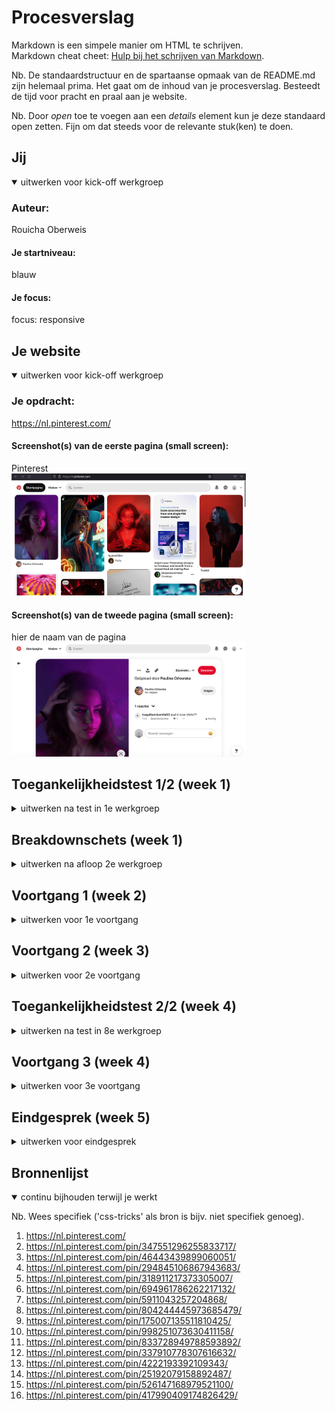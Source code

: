 # Procesverslag
Markdown is een simpele manier om HTML te schrijven.  
Markdown cheat cheet: [Hulp bij het schrijven van Markdown](https://github.com/adam-p/markdown-here/wiki/Markdown-Cheatsheet).

Nb. De standaardstructuur en de spartaanse opmaak van de README.md zijn helemaal prima. Het gaat om de inhoud van je procesverslag. Besteedt de tijd voor pracht en praal aan je website.

Nb. Door *open* toe te voegen aan een *details* element kun je deze standaard open zetten. Fijn om dat steeds voor de relevante stuk(ken) te doen.





## Jij

<details open>
  <summary>uitwerken voor kick-off werkgroep</summary>

  ### Auteur:
  Rouicha Oberweis

  #### Je startniveau:
  blauw

  #### Je focus:
  focus: responsive
 
</details>





## Je website

<details open>
  <summary>uitwerken voor kick-off werkgroep</summary>

  ### Je opdracht:
  https://nl.pinterest.com/

  #### Screenshot(s) van de eerste pagina (small screen): 
  Pinterest  
  <img src="/readmeimages/Pinterest_1.png" width="375px" alt="homepagina pinterest">

  #### Screenshot(s) van de tweede pagina (small screen):
  hier de naam van de pagina  
  <img src="readmeimages/Pinterest_2.png" width="375px" alt="detailpagina van pinterest">
 
</details>



## Toegankelijkheidstest 1/2 (week 1)

<details>
  <summary>uitwerken na test in 1e werkgroep</summary>

  ### Bevindingen
  Bevindingen screen reader:
  Tijdens het testen, merkte ik dat Pinterest de afbeeldingen op de startpagina als link beschreef en gaf geen uitleg over hoe de afbeelding eruit zag.
  Ook drukte ik perongeluk een keer te veel op tab. Het was voor mij niet duidelijk hoe ik nu terug zou kunnen navigeren.
  Je moet alle reacties nagaan met de screenreader om naar de gerelateerde afbleedingen te gaan. Dit kost veel tijd en geduld. Het zou makkelijker zijn als je de reacties open kon klikken als je daar geintresseerd in bent. Nu moet je alles nagaan, ondanks je daar geen interesse in hebt.
  De knoppen worden niet goed uitgelegd. Er staat alleen het woord knop en niet wat de knop doet.
  De volgorde van het oplezen van de content is niet van links naar rechts. Het begint in het midden en gaat dan naar links. Daarna leest het de informatie die links op de pagina staat.
  Het is moeilijk om voorbij de advertenties te navigeren, omdat die veel link knoppen hebben, waar je voorbij moet navigeren.
  Er wordt aangeven dat je op een link staat, maar niet waar de link naar lijdt.
  Het geeft 6w aan en niet letterlijk 6 weken. Dit kan nogal verwarrend overkomen.

  Bevindingen met muis/toetsenbord:
  Met tab komt er een hele subtiele blauwe rand om de content/knoppen heen. Het is zo subtiel, dat het moeilijk is om het te volgen. Vooral wanneer het om de afbeeldingen gaat. Dat is het niet meer te volgen welke afbeelding geslecteerd is.
  Niet alle knoppen werken met Tab. 
  Geen logische volgorde om in te navigeren met Tab.
  Spatie heeft steeds een andere werking. Zodra je weet hoe dit werkt, werkt dit erg prettig.
  Wanneer je over de knoppen heen hovert met je muis, geeft het aan wat de knop is. Dit vind ik erg goed en maakt het duidelijker. 
  Wanneer je over de content heen hovert, komen er verschillende opties te voor schijn. Klik je erop, dan kom je op de detailpagina van de afbeelding. Hier zie je de afbeelding groot, titel, en heel soms een kleine beschrijving.

  Bevindingen kleuren:
  Het viel me op dat de website er echt heel anders uitzag wanneer je contrast en pronotapie ging veranderen. Hierdoor realiseer ik me dat het contrast hoog moet zijn, zodat mensen die al weinig contrast zien, nog in ieder geval iets van contrast kunnen zien.

  #### Screenreader
  Hier korte omschrijving (met indien nodig afbeeldingen)
    <img src="readmeimages/screenshot-pagina-1.png" width="375px" alt="screenshot van bordpagina op pinterest. onduidelijke beschrijving over knop">
    <img src="readmeimages/screenshot-pagina-2.png" width="375px" alt="sreenshot van de startpagina van pinterest. onduidelijke beschrijving over knop. Niet duidelijk over welke knop het gaat">
    <img src="readmeimages/screenshot-pagina-3.png" width="375px" alt="screenshot van startpagina van pinterest. Screenreader geeft 15 onderdelen aan en niet een beschrijving van de afbeeldingen ">


  Met de screenreader navigeerde door de volledige pagina. Ik merkte dat dit anders ging dan verwacht.

  Tijdens het testen, merkte ik dat Pinterest de afbeeldingen op de startpagina als link beschreef en gaf geen uitleg over hoe de afbeelding eruit zag. Dit zou ik kunnen oplossen met een goede alt tekst. Soms hadden de knoppen een goede uitleg en soms werd het alleen als knop beschreven. Dit kan heel verwarrend zijn voor de gebruiker. Dit wil ik graag beter doen.

  Ook zou ik teksten volledig uitschrijven en geen afkortingen gebruiken, omdat dit nogal vaag kan zijn.

  #### Muis en Toetsenbord 
  Hier korte omschrijving (met indien nodig afbeeldingen)
    <img src="readmeimages/screenshot-pagina-4.png" width="375px" alt="screenshot van startpagina pinterest als je hovert over een afbeelding van de content">
    <img src="readmeimages/screenshot-pagina-5.png" width="375px" alt="sreenshot van een hover over de berichten knop">

  Lijst met je bevindingen die in de test naar voren kwamen:
  Ik merkte dat het lastig was om te zien welke content geselecteerd werd met tab. Daarom wil ik betere feedback geven. Dit kan al heel makkelijk door de rand iets dikker te maken, zodat het meer opvalt. Ook kan het met een fellere kleur.
  Met het toetsenbord navigeer je vooral naar de advertenties. Dit is juist niet wat je wilt als gebruiker. Ik zou mijn ontwerp gebruikersvriendelijker willen maken, door dit juist te vermijden.
  Net als bij Pinterest wil ik ook een kleine beschrijving plaatsen wanneer je over een knop hovert. 


  #### Motoriek (shocks, elastiekjes)
  Hier korte omschrijving (met indien nodig afbeeldingen):
  Helaas was ik ziek tijdens de les, dus ik kon niet bij het materiaal om deze opdracht te doen. Ik heb wel geprobeerd om met een elastiekje om mijn vingers te binden en dat de website door te nemen. Dit ging iets moeilijker met typen, maar het scrollen ging prima. Gelukkig hoef je bij Pinterest niet veel te typen. 
  Met concentratie problemen, was dit ook best lastig, maar op pinterest zitten gelukkig veel prikkels, waardoor je je aandacht er wel bij kan houden.

  #### Visueel (brillen, contrast, kleurenblind, dark/light). 
  De website van pinterest heeft geen dark modus. De app variant daarentegen wel. Alleen de achtergrond veranderd van kleur. De afbeeldingen vullen 90% van de pagina op, dus de dark modus valt bij de app niet erg op.
  Belangrijk om contrast hoog te maken en rekening te houden met mensen die geen kleuren zien.

</details>



## Breakdownschets (week 1)

<details>
  <summary>uitwerken na afloop 2e werkgroep</summary>

  ### de hele pagina: 
  <img src="readmeimages/breakdownsheet-02.jpg" width="375px" alt="breakdown van de hele pagina van pinterest">

  ### dynamisch deel (bijv menu): 
  <img src="readmeimages/breakdownsheet-03.jpg" width="375px" alt="breakdown van een dynamisch deel">

</details>





## Voortgang 1 (week 2)

<details>
  <summary>uitwerken voor 1e voortgang</summary>
  
  <img src="readmeimages/Schermafbeelding 2022-12-04 om 14.11.29.png" width="375px" alt="screenshot van mijn html code van de index pagina">
  <img src="readmeimages/Schermafbeelding 2022-12-04 om 14.14.34.png" width="375px" alt="screenshot van mijn html code van de detail pagina">



  ### Stand van zaken
  hier dit ging goed & dit was lastig 


  ### Agenda voor meeting
  samen met je groepje opstellen
  Ik stelde voor om de tijd te verdelen door drieeën, zodat wij allemaal onze eigen dingen kunnen doen, zonder dat dat we iemand er doorheen gaat en jij je antwoord nog steeds niet hebt.

  | Rouicha        | Beau               | Ufuk         
  | ---            | ---                | ---          
  | bewaren knop & | geen vragen        | vragen hoe hij bepaalde 
  | JavaScript     |                    | elementen op één plek kon
  | onduidelijk    |                    |  zitten en responsive kon maken


  ### Verslag van meeting
  hier na afloop snel de uitkomsten van de meeting vastleggen

  - Ik heb javascript nodig om de tekst te veranderen in de html
  - de website is nog te simpel
  - Het is mogelijk om knoppen boven de afbeeldingen te zetten

</details>





## Voortgang 2 (week 3)

<details>
  <summary>uitwerken voor 2e voortgang</summary>

  ### Stand van zaken
  hier dit ging goed & dit was lastig (neem ook screenshots op van delen van je website en code)


  ### Agenda voor meeting
  samen met je groepje opstellen

  | Rouicha          | Beau               | Ufuk         
  | ---              | ---                | ---          
  | feedback vragen  | hoe hij semantisch | vragen hoe hij responsive kon maken  
  | Hoe nu verder?   | correct kan werken | + ingewikkelde code 
  | onduidelijk      | + hoe krijgt hij de| + ahref link hoeft geen p element
    wat ik moet doen |  tekst goed op een 
                         foto

  ### Verslag van meeting
  hier na afloop snel de uitkomsten van de meeting vastleggen

  - Op de detail pagina kan ik de toegankelijkheid verbeteren door de reacties uit in te kunnen klappen, door 'detail summary' te gebruiken.
  - Tweede pagina responsive maken
  - Bovenste gedeelte article, img, div, knoppen + titel + tekst. Onderste gedeelte section: titel img.
  - Tweede pagina > onderste gedeelte dezelfde manier stijlen zoals op de homepagina



</details>





## Toegankelijkheidstest 2/2 (week 4)

<details>
  <summary>uitwerken na test in 8e werkgroep</summary>

  ### Bevindingen
  Lijst met je bevindingen die in de test naar voren kwamen (geef ook aan wat er verbeterd is):
  Het viel me op dat ik overal een alt tekst heb neergezet, behalve bij de linkjes die naar een profiel zouden navigeren. De screenreader leest nu alleen de tekst op.

  Ik heb een duidelijke uitleg voor de meeste elementen, dit gaat goed.

  #### Screenreader
  Hier korte omschrijving (met indien nodig afbeeldingen):
  In de les gingen we onze website testen met screenreader. Hier kwam niet erg veel uit helaas, omdat ik deze testen tussen het ontwerpen door al deed.

  Lijst met je bevindingen die in de test naar voren kwamen (geef ook aan wat er verbeterd is):
  Het viel me op dat ik overal een alt tekst heb neergezet, behalve bij de linkjes die naar een profiel zouden navigeren. De screenreader leest nu alleen de tekst op.

  Hier een omschrijving van hoe het opgelost kan worden (met indien nodig afbeeldingen)
  Het is logisch dat er geen alt tekst staat, omdat daar geen alt tekst geplaats kan worden. Wat ik wel kan doen is een aria label gebruiken en hier een uitleg geven. De uitleg moet duidelijk zijn net als ik bij mijn anderen elementen op de website heb gedaan.
    <img src="readmeimages/Schermafbeelding 2022-12-07 om 14.10.46.png" width="375px" alt="screenshot van screenreader over de uitleg van een afbeelding">

  Knoppen met duidelijke beschrijving en niet een vage uitleg, zoals de orginiele pinterest website
  <img src="readmeimages/Schermafbeelding 2022-12-07 om 14.37.03.png" width="375px" alt="screenshot van screenreader die mijn alt tekst opleest over de camera knop"> 

  #### Muis en Toetsenbord 
  Hier korte omschrijving (met indien nodig afbeeldingen)
  Ik heb bij de meeste elementen op de website een focus state, maar alleen bij de zoekbalk heb ik nog geen goede focus state uitgewerkt. Dit kan ik nog even aanpassen. Ik zou dit kunnen doen door een betere lijn te ontwerpen en de 'normale' focus state uit te zetten.
  <img src="readmeimages/Schermafbeelding 2022-12-07 om 14.56.06.png" width="375px" alt="screenshot van focus state van zoekbalk"> 

  #### Motoriek (shocks, elastiekjes)
  Hier korte omschrijving (met indien nodig afbeeldingen)
  Ik heb een ballon omhoog gehouden. Dit leidde me erg af, maar was zeker goed te doen. Op mijn website heb je niet hele erge concentratie nodig en je kan gewoon verder waar je was gebleven. Ik maak geen gebruik van grote stukken tekst, dus met een lage concentratie is mijn website goed te doen.


  #### Visueel (brillen, contrast, kleurenblind, dark/light). 
  Hier korte omschrijving (met indien nodig afbeeldingen)
  Ik heb twee verschillende brillen op mijn website gebruikt. Een andere klasgenoot heeft ook even mijn website getest. De klasgenoot gaf aan dat hij de elementen, vormen ziet, maar de context niet begrijpt.
  Ik merkte zelf dat ik het goed kon zien, behalve de subtitels (link van profiel + profielfoto).
  <img src="readmeimages/Schermafbeelding 2022-12-12 om 20.22.52.png" width="375px" alt="foto van de drie billen waarmee mijn klasgenoot en ik gingen testen"> 

  <img src="readmeimages/Schermafbeelding 2022-12-12 om 20.24.03.png" width="375px" alt="foto mijn klasgenoot en ik terwijl we aan het testen zijn"> 
  Hier een omschrijving van hoe het opgelost kan worden (met indien nodig afbeeldingen)
  Ik zou de subtitels groter kunnen maken, maar dan valt dit wel meer op en het moet niet de te veel aandacht trekken, omdat het niet belangrijk is.

</details>





## Voortgang 3 (week 4)

<details>
  <summary>uitwerken voor 3e voortgang</summary>

  ### Stand van zaken
  hier dit ging goed & dit was lastig (neem ook screenshots op van delen van je website en code)
  <img src="readmeimages/screen-mijnwebsite.png" width="375px" alt="screenshot van website op dat moment"> 
  <img src="readmeimages/website-voortganggesprek3.png" width="375px" alt="screenshot van de code"> 

  ### Agenda voor meeting
  samen met je groepje opstellen
  
  | Rouicha                                                                 | Beau                | Ufuk         
  | ---                                                                     | ---                 | ---          
  | feedback vragen                                                         | knop animatie geven | feedback
  | hulp om hoe ik dezelfde stijl bij mijn andere html pagina kon krijgen   |                     | + ingewikkelde code 
 


  ### Verslag van meeting
  hier na afloop snel de uitkomsten van de meeting vastleggen

  - Ik liep nogal vast met mijn code. Ik wilde dezelfde css toepassen in mijn andere HTML, maar dit ging niet goed. Ymaro heeft me geholpen. Nu ging het wel goed en moest ik zelf nog even wat dingen aanpassen.
  - Helaas was er geen tijd om feedback te vragen, want het duurde al best lang

</details>





## Eindgesprek (week 5)

<details>
  <summary>uitwerken voor eindgesprek</summary>

  ### Je uitkomst - karakteristiek screenshots:
  <img src="readmeimages/dummy-plaatje.jpg" width="375px" alt="uitomst opdracht 1">


  ### Dit ging goed/Heb ik geleerd: 
  Wat heb ik geleerd:
  Ik heb geleerd dat je met CSS veel meer kan dat ik in eerste instatie dacht. Ik heb geleerd hoe ik een website responsive kan maken, meer manieren om geen divs/classes te gebruiken, semantisch correct te werken, animaties te maken en hoe ik het beste mijn website kan testen.

  Wat ging er goed:
  Ik vond de eerste opdrachten van het huiswerk, vaak goed gaan. De tweede lukte niet altijd. Ook vond ik het testen en vooronderzoek goed gaan. Ik bedoel hiermee dat ik echt keek naar wat de gebruiker nodig heeft en dat ik inclusief probeerde te ontwerpen.
  Ik heb ook geleerd om rustiger te blijven tijdens het coderen. Ik ervaarde iets minder irritaties, omdat ik nu wel weet dat coderen met ups en downs gaat. Ik probeer nu iets eerder aan de bel te trekken, voordat ik mijn laptop uit het raam wil gooien ;p

  <img src="readmeimages/Schermafbeelding 2022-12-12 om 20.46.40.png" width="375px" alt="screenshot 1 van gemaakte Codepen opdrachten"> 


  ### Dit was lastig/Is niet gelukt:
  Korte omschrijving met plaatjes
  Opdracht twee van huiswerkopdrachten. Dit ging vaak niet goed. Ook ging het toepassen van de theorie in het begin niet zo vlot. Met wat hulp, ging dit weer goed.
  <img src="readmeimages/Schermafbeelding 2022-12-12 om 20.46.28.png" width="375px" alt="screenshot 2 van gemaakte Codepen opdrachten"> 
</details>




## Bronnenlijst

<details open>
  <summary>continu bijhouden terwijl je werkt</summary>

  Nb. Wees specifiek ('css-tricks' als bron is bijv. niet specifiek genoeg).

  1. https://nl.pinterest.com/
  2. https://nl.pinterest.com/pin/347551296255833717/
  3. https://nl.pinterest.com/pin/46443439899060051/
  4. https://nl.pinterest.com/pin/294845106867943683/
  5. https://nl.pinterest.com/pin/318911217373305007/
  6. https://nl.pinterest.com/pin/694961786262217132/
  7. https://nl.pinterest.com/pin/5911043257204868/
  8. https://nl.pinterest.com/pin/804244445973685479/
  9. https://nl.pinterest.com/pin/175007135511810425/
 10. https://nl.pinterest.com/pin/998251073630411158/
 11. https://nl.pinterest.com/pin/833728949788593892/
 12. https://nl.pinterest.com/pin/337910778307616632/
 13. https://nl.pinterest.com/pin/4222193392109343/
 14. https://nl.pinterest.com/pin/25192079158892487/
 15. https://nl.pinterest.com/pin/526147168979521100/
 16. https://nl.pinterest.com/pin/417990409174826429/
 
</details>